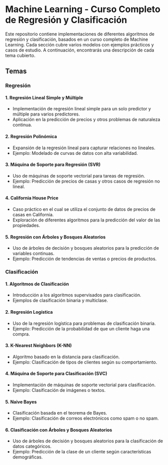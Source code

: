 # Machine Learning - Curso Completo de Regresión y Clasificación

Este repositorio contiene implementaciones de diferentes algoritmos de regresión y clasificación, basados en un curso completo de Machine Learning. Cada sección cubre varios modelos con ejemplos prácticos y casos de estudio. A continuación, encontrarás una descripción de cada tema cubierto.

## Temas

### Regresión

#### 1. **Regresión Lineal Simple y Múltiple**
   - Implementación de regresión lineal simple para un solo predictor y múltiple para varios predictores.
   - Aplicación en la predicción de precios y otros problemas de naturaleza continua.

#### 2. **Regresión Polinómica**
   - Expansión de la regresión lineal para capturar relaciones no lineales.
   - Ejemplo: Modelado de curvas de datos con alta variabilidad.

#### 3. **Máquina de Soporte para Regresión (SVR)**
   - Uso de máquinas de soporte vectorial para tareas de regresión.
   - Ejemplo: Predicción de precios de casas y otros casos de regresión no lineal.

#### 4. **California House Price**
   - Caso práctico en el cual se utiliza el conjunto de datos de precios de casas en California.
   - Exploración de diferentes algoritmos para la predicción del valor de las propiedades.

#### 5. **Regresión con Árboles y Bosques Aleatorios**
   - Uso de árboles de decisión y bosques aleatorios para la predicción de variables continuas.
   - Ejemplo: Predicción de tendencias de ventas o precios de productos.

### Clasificación

#### 1. **Algoritmos de Clasificación**
   - Introducción a los algoritmos supervisados para clasificación.
   - Ejemplos de clasificación binaria y multiclase.

#### 2. **Regresión Logística**
   - Uso de la regresión logística para problemas de clasificación binaria.
   - Ejemplo: Predicción de la probabilidad de que un cliente haga una compra.

#### 3. **K-Nearest Neighbors (K-NN)**
   - Algoritmo basado en la distancia para clasificación.
   - Ejemplo: Clasificación de tipos de clientes según su comportamiento.

#### 4. **Máquina de Soporte para Clasificación (SVC)**
   - Implementación de máquinas de soporte vectorial para clasificación.
   - Ejemplo: Clasificación de imágenes o textos.

#### 5. **Naive Bayes**
   - Clasificación basada en el teorema de Bayes.
   - Ejemplo: Clasificación de correos electrónicos como spam o no spam.

#### 6. **Clasificación con Árboles y Bosques Aleatorios**
   - Uso de árboles de decisión y bosques aleatorios para la clasificación de datos categóricos.
   - Ejemplo: Predicción de la clase de un cliente según características demográficas.
